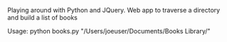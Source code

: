 Playing around with Python and JQuery. Web app to traverse a directory and build a list of books

Usage: python books.py "/Users/joeuser/Documents/Books Library/"